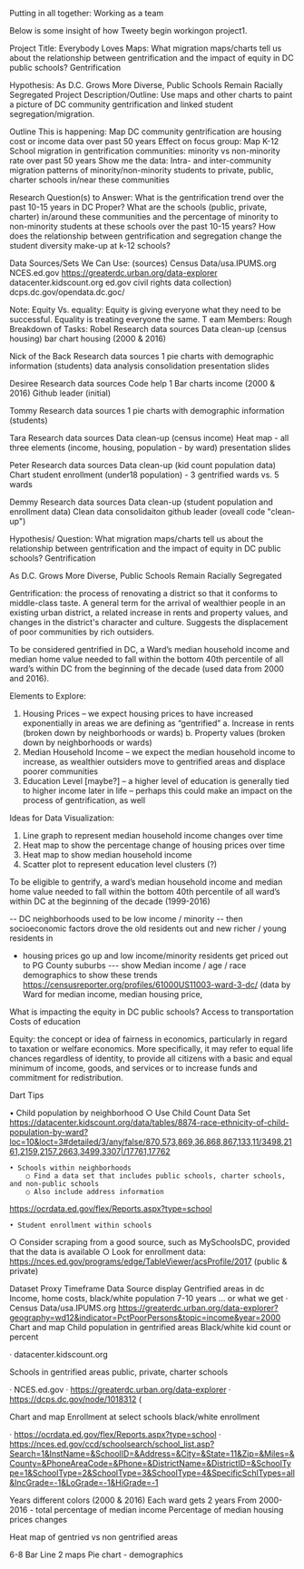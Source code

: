 Putting in all together:  Working as a team

Below is some insight of how Tweety begin workingon project1.


Project Title:  Everybody Loves Maps:  What migration maps/charts tell us about the relationship between gentrification and the impact of equity in DC public schools? Gentrification   

Hypothesis: As D.C. Grows More Diverse, Public Schools Remain Racially Segregated
Project Description/Outline:
Use maps and other charts to paint a picture of DC community gentrification and linked student segregation/migration.

Outline
This is happening:  Map DC community gentrification are housing cost or income data over past 50 years
Effect on focus group:  Map K-12 School migration in gentrification communities: minority vs non-minority rate over past 50 years
Show me the data: Intra- and inter-community migration patterns of minority/non-minority students to private, public, charter schools in/near these communities

Research Question(s) to Answer:
What is the gentrification trend over the past 10-15 years in DC Proper?
What are the schools (public, private, charter) in/around these communities and the percentage of minority to non-minority students at these schools over the past 10-15 years?
How does the relationship between gentrification and segregation change the student diversity make-up at k-12 schools?

Data Sources/Sets We Can Use:
(sources)
Census Data/usa.IPUMS.org
NCES.ed.gov
https://greaterdc.urban.org/data-explorer 
datacenter.kidscount.org
ed.gov civil rights data collection)
dcps.dc.gov/opendata.dc.goc/

Note: Equity Vs. equality: Equity is giving everyone what they need to be successful. Equality is treating everyone the same.
T
eam Members:
Rough Breakdown of Tasks:
Robel 
Research data sources
Data clean-up (census housing)
bar chart housing (2000 & 2016)


Nick of the Back 
Research data sources
1 pie charts with demographic information (students)
data analysis consolidation
presentation slides

Desiree 
Research data sources
Code help
1 Bar charts income (2000 & 2016)
Github leader (initial)

Tommy 
Research data sources
1 pie charts with demographic information (students)

Tara
Research data sources
Data clean-up (census income)
Heat map - all three elements (income, housing, population - by ward)
presentation slides

Peter 
Research data sources
Data clean-up (kid count population data)
Chart student enrollment (under18 population) - 3 gentrified wards vs. 5 wards 

Demmy
Research data sources
Data clean-up (student population and enrollment data)
Clean data consolidaiton
github leader (oveall code "clean-up")


Hypothesis/ Question: 
What migration maps/charts tell us about the relationship between gentrification and the impact of equity in DC public schools? Gentrification  

As D.C. Grows More Diverse, Public Schools Remain Racially Segregated

Gentrification: the process of renovating a district so that it conforms to middle-class taste. A general term for the arrival of wealthier people in an existing urban district, a related increase in rents and property values, and changes in the district's character and culture. Suggests the displacement of poor communities by rich outsiders.

To be considered gentrified in DC, a Ward’s median household income and median home value needed to fall within the bottom 40th percentile of all ward’s within DC from the beginning of the decade (used data from 2000 and 2016). 


Elements to Explore: 
1)	Housing Prices – we expect housing prices to have increased exponentially in areas we are defining as “gentrified” 
a.	Increase in rents (broken down by neighborhoods or wards)
b.	Property values (broken down by neighborhoods or wards)
2)	Median Household Income – we expect the median household income to increase, as wealthier outsiders move to gentrified areas and displace poorer communities
3)	Education Level [maybe?] – a higher level of education is generally tied to higher income later in life – perhaps this could make an impact on the process of gentrification, as well

Ideas for Data Visualization:
1)    Line graph to represent median household income changes over time
2)    Heat map to show the percentage change of housing prices over time
3)    Heat map to show median household income
4)    Scatter plot to represent education level clusters (?)

To be eligible to gentrify, a ward’s median household income and median home value needed to fall within the bottom 40th percentile of all ward’s within DC at the beginning of the decade (1999-2016)

-- DC neighborhoods used to be low income / minority 
-- then socioeconomic factors drove the old residents out and new richer / young residents in 
- housing prices go up and low income/minority residents get priced out to PG County suburbs 
--- show Median income / age / race demographics to show these trends 
https://censusreporter.org/profiles/61000US11003-ward-3-dc/ (data by Ward for median income, median housing price, 

What is impacting the equity in DC public schools?
Access to transportation
Costs of education


Equity: the concept or idea of fairness in economics, particularly in regard to taxation or welfare economics. More specifically, it may refer to equal life chances regardless of identity, to provide all citizens with a basic and equal minimum of income, goods, and services or to increase funds and commitment for redistribution.


Dart Tips 

• Child population by neighborhood
        ○ Use Child Count Data Set 
https://datacenter.kidscount.org/data/tables/8874-race-ethnicity-of-child-population-by-ward?loc=10&loct=3#detailed/3/any/false/870,573,869,36,868,867,133,11/3498,2161,2159,2157,2663,3499,3307|/17761,17762

    • Schools within neighborhoods 
        ○ Find a data set that includes public schools, charter schools, and non-public schools
        ○ Also include address information
https://ocrdata.ed.gov/flex/Reports.aspx?type=school 


    • Student enrollment within schools
○ Consider scraping from a good source, such as MySchoolsDC, provided that the data is available
        ○ Look for enrollment data: https://nces.ed.gov/programs/edge/TableViewer/acsProfile/2017 (public & private) 
        



Dataset
Proxy
Timeframe
Data Source
display
Gentrified areas in dc
Income, home costs, black/white population
7-10 years
… or what we get
·      Census Data/usa.IPUMS.org
 https://greaterdc.urban.org/data-explorer?geography=wd12&indicator=PctPoorPersons&topic=income&year=2000
Chart and map
Child population in gentrified areas
Black/white kid count  or percent
 
·      datacenter.kidscount.org
 
 
Schools in gentrified areas
public, private, charter schools
 
·      NCES.ed.gov
·      https://greaterdc.urban.org/data-explorer
·      https://dcps.dc.gov/node/1018312   (
 
Chart and map
Enrollment at select schools
black/white enrollment
 
·      https://ocrdata.ed.gov/flex/Reports.aspx?type=school 
·      https://nces.ed.gov/ccd/schoolsearch/school_list.asp?Search=1&InstName=&SchoolID=&Address=&City=&State=11&Zip=&Miles=&County=&PhoneAreaCode=&Phone=&DistrictName=&DistrictID=&SchoolType=1&SchoolType=2&SchoolType=3&SchoolType=4&SpecificSchlTypes=all&IncGrade=-1&LoGrade=-1&HiGrade=-1
 
 
 








Years different colors (2000 & 2016) 
Each ward gets 2 years 
From 2000-2016 - total percentage of median income
Percentage of median housing prices changes  

Heat map of gentried vs non gentrified areas 


6-8
Bar 
Line 
2 maps 
Pie chart - demographics 



